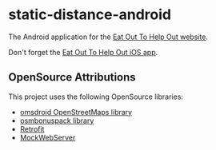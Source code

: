 # static-distance-android
The Android application for the [Eat Out To Help Out website](https://github.com/beny23/static-distance).

Don't forget the [Eat Out To Help Out iOS app](https://github.com/beny23/static-distance-app).

## OpenSource Attributions
This project uses the following OpenSource libraries:
 * [omsdroid OpenStreetMaps library](https://github.com/osmdroid/osmdroid) 
 * [osmbonuspack library](https://github.com/MKergall/osmbonuspack)
 * [Retrofit](https://square.github.io/retrofit/)
 * [MockWebServer](https://github.com/square/okhttp/tree/master/mockwebserver)
